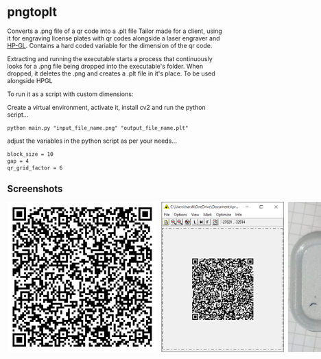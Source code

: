 # pngtoplt

Converts a .png file of a qr code into a .plt file
Tailor made for a client, using it for engraving license plates with qr codes alongside a laser engraver and [HP-GL](https://en.wikipedia.org/wiki/HP-GL).
Contains a hard coded variable for the dimension of the qr code.

Extracting and running the executable starts a process that continuously looks for a .png file being dropped into the executable's folder. 
When dropped, it deletes the .png and creates a .plt file in it's place. To be used alongside HPGL

To run it as a script with custom dimensions:

Create a virtual environment, activate it, install cv2 and run the python script...

```
python main.py "input_file_name.png" "output_file_name.plt"
```

adjust the variables in the python script as per your needs...

```
block_size = 10
gap = 4
qr_grid_factor = 6
```

## Screenshots

<div style="display: flex; gap: 10px;">
    <img src="images/readme_1.png" height="350">
    <img src="images/readme_2.PNG" height="350">
    <img src="images/readme_3.png" height="350">
</div>

